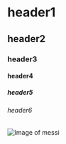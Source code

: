 # header1
## header2
### header3
#### header4
##### header5
###### header6

![Image of messi]([https://www.bing.com/images/search?view=detailV2&ccid=bXolKtyo&id=177C5D593ADF1BF8A9021D570A8F556B855BE4C8&thid=OIP.bXolKtyoAXwE5hrMVaoOtQHaEK&mediaurl=https%3a%2f%2fcdn.newsapi.com.au%2fimage%2fv1%2f43b94b650cb50dd49908fcc8f7ea1472%3fwidth%3d1280&exph=720&expw=1280&q=Messi+Ballon+d%27Or&simid=608020653636452949&FORM=IRPRST&ck=04F9BDC9707452B30687682E4F43D487&selectedIndex=22](https://cdn.newsapi.com.au/image/v1/43b94b650cb50dd49908fcc8f7ea1472?width=1280)https://cdn.newsapi.com.au/image/v1/43b94b650cb50dd49908fcc8f7ea1472?width=1280)

